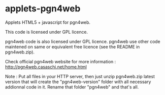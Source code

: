 # applets-pgn4web
Applets HTML5 + javascript for pgn4web.

This code is licensed under GPL licence.

pgn4web code is also licensed under GPL licence. pgn4web use other code maintened on same or equivalent free licence (see the README in pgn4web.zip).

Check official pgn4web website for more information : http://pgn4web.casaschi.net/home.html

Note : Put all files in your HTTP server, then just unzip pgn4web.zip latest version that will create the "pgn4web-version" folder with all necessary addionnal code in it. Rename that folder "pgn4web" and that's all.
